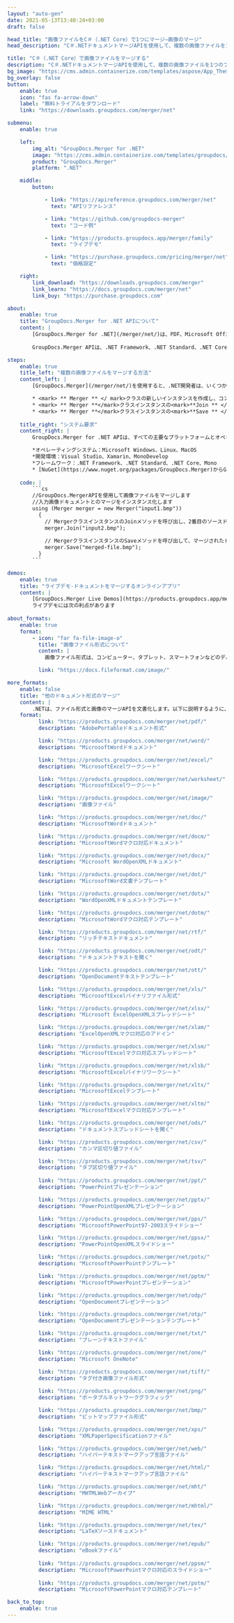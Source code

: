 ```yaml
---
layout: "auto-gen"
date: 2021-05-13T13:40:24+03:00
draft: false

head_title: "画像ファイルをC＃（.NET Core）で1つにマージ–画像のマージ"
head_description: "C＃.NETドキュメントマージAPIを使用して、複数の画像ファイルを1つのファイルにマージします。特定のページまたはページ範囲をさまざまなドキュメントから単一のドキュメントにマージします."

title: "C＃（.NET Core）で画像ファイルをマージする"
description: "C＃.NETドキュメントマージAPIを使用して、複数の画像ファイルを1つのファイルにマージします。選択したページまたはページ範囲をさまざまなソースドキュメントから単一の結果ドキュメントにマージします."
bg_image: "https://cms.admin.containerize.com/templates/aspose/App_Themes/V3/images/bg/header1.png"
bg_overlay: false
button:
    enable: true
    icon: "fas fa-arrow-down"
    label: "無料トライアルをダウンロード"
    link: "https://downloads.groupdocs.com/merger/net"

submenu:
    enable: true

    left:
        img_alt: "GroupDocs.Merger for .NET"
        image: "https://cms.admin.containerize.com/templates/groupdocs/images/product-logos/90x90-noborder/groupdocs-merger-net.png"
        product: "GroupDocs.Merger"
        platform: ".NET"

    middle:
        button:

            - link: "https://apireference.groupdocs.com/merger/net"
              text: "APIリファレンス"

            - link: "https://github.com/groupdocs-merger"
              text: "コード例"

            - link: "https://products.groupdocs.app/merger/family"
              text: "ライブデモ"

            - link: "https://purchase.groupdocs.com/pricing/merger/net"
              text: "価格設定"

    right:
        link_download: "https://downloads.groupdocs.com/merger"
        link_learn: "https://docs.groupdocs.com/merger/net"
        link_buy: "https://purchase.groupdocs.com"

about:
    enable: true
    title: "GroupDocs.Merger for .NET APIについて"
    content: |
        [GroupDocs.Merger for .NET](/merger/net/)は、PDF、Microsoft Office（Word、Excel、PowerPoint、OneNote）、OpenDocument、HTML、 .NETアプリケーション内の画像およびその他の多く。コードを数行追加するだけで、移動、削除、回転、スワップ、抽出、ドキュメント内のページの向きの変更など、いくつかのドキュメント操作を実行できます。ドキュメントマージAPIは、ドキュメントページを画像としてプレビューして、ページのドキュメント構造、フォーマット、コンテンツを分析することもサポートしています。
        
        GroupDocs.Merger APIは、.NET Framework、.NET Standard、.NET Core、Mono、Xamarinを含むすべての主要なオペレーティングシステムとプラットフォームで十分にサポートされています。

steps:
    enable: true
    title_left: "複数の画像ファイルをマージする方法"
    content_left: |
        [GroupDocs.Merger](/merger/net/)を使用すると、.NET開発者は、いくつかの簡単な手順を実装することで、アプリケーション内で2つ以上の画像ファイルを簡単にマージできます。

        * <mark> ** Merger ** </ mark>クラスの新しいインスタンスを作成し、コンストラクターパラメーターとしてソースドキュメントパスを渡します。
        * <mark> ** Merger **</mark>クラスインスタンスの<mark>**Join ** </ mark>メソッドを呼び出し、2番目のソースドキュメントパスを渡します。
        * <mark> ** Merger **</mark>クラスインスタンスの<mark>**Save ** </ mark>メソッドを呼び出して、マージされたドキュメントを保存します。
        
    title_right: "システム要求"
    content_right: |
        GroupDocs.Merger for .NET APIは、すべての主要なプラットフォームとオペレーティングシステムでサポートされています。以下のコードを実行する前に、システムに次の前提条件がインストールされていることを確認してください。

        *オペレーティングシステム：Microsoft Windows、Linux、MacOS
        *開発環境：Visual Studio、Xamarin、MonoDevelop
        *フレームワーク：.NET Framework、.NET Standard、.NET Core、Mono
        * [NuGet](https://www.nuget.org/packages/GroupDocs.Merger)からGroupDocs.Mergerfor.NETの最新バージョンをダウンロードします
        
    code: |
        ```cs
        //GroupDocs.MergerAPIを使用して画像ファイルをマージします
        //入力画像ドキュメントとのマージをインスタンス化します
        using (Merger merger = new Merger("input1.bmp"))
          {
            // MergerクラスインスタンスのJoinメソッドを呼び出し、2番目のソースドキュメントパスを渡します
            merger.Join("input2.bmp");
            
            // MergerクラスインスタンスのSaveメソッドを呼び出して、マージされたドキュメントを保存します
            merger.Save("merged-file.bmp");
          }
        ```

demos:
    enable: true
    title: "ライブデモ-ドキュメントをマージするオンラインアプリ"
    content: |
        [GroupDocs.Merger Live Demos](https://products.groupdocs.app/merger/image)Webサイトにアクセスして、現在複数の画像ファイルをマージします。  
        ライブデモには次の利点があります
        
about_formats:
    enable: true
    format:
        - icon: "far fa-file-image-o"
          title: "画像ファイル形式について"
          content: |
            画像ファイル形式は、コンピューター、タブレット、スマートフォンなどのデバイスで画像を整理して保存するための標準的な方法です。デジタル画像は、画像データをピクセルの2次元グリッドに格納します。各ピクセルは、ビット数で表された色です。画像ファイルの種類は、ベクター画像形式とラスター画像形式に分類されます。 3D画像は、3D画像の管理に使用される別の種類のベクター画像ファイル形式です。

          link: "https://docs.fileformat.com/image/"

more_formats:
    enable: false
    title: "他のドキュメント形式のマージ"
    content: |
        .NETは、ファイル形式と画像のマージAPIを文書化します。以下に説明するように、いくつかの一般的なファイル形式をマージします。
    format: 
          link: "https://products.groupdocs.com/merger/net/pdf/"
          description: "AdobePortableドキュメント形式"

          link: "https://products.groupdocs.com/merger/net/word/"
          description: "MicrosoftWordドキュメント"

          link: "https://products.groupdocs.com/merger/net/excel/"
          description: "MicrosoftExcelワークシート"

          link: "https://products.groupdocs.com/merger/net/worksheet/"
          description: "MicrosoftExcelワークシート"

          link: "https://products.groupdocs.com/merger/net/image/"
          description: "画像ファイル"

          link: "https://products.groupdocs.com/merger/net/doc/"
          description: "MicrosoftWordドキュメント"

          link: "https://products.groupdocs.com/merger/net/docm/"
          description: "MicrosoftWordマクロ対応ドキュメント"

          link: "https://products.groupdocs.com/merger/net/docx/"
          description: "Microsoft WordOpenXMLドキュメント"

          link: "https://products.groupdocs.com/merger/net/dot/"
          description: "MicrosoftWord文書テンプレート"

          link: "https://products.groupdocs.com/merger/net/dotx/"
          description: "WordOpenXMLドキュメントテンプレート"

          link: "https://products.groupdocs.com/merger/net/dotm/"
          description: "MicrosoftWordマクロ対応テンプレート"

          link: "https://products.groupdocs.com/merger/net/rtf/"
          description: "リッチテキストドキュメント"

          link: "https://products.groupdocs.com/merger/net/odt/"
          description: "ドキュメントテキストを開く"

          link: "https://products.groupdocs.com/merger/net/ott/"
          description: "OpenDocumentテキストテンプレート"

          link: "https://products.groupdocs.com/merger/net/xls/"
          description: "MicrosoftExcelバイナリファイル形式"

          link: "https://products.groupdocs.com/merger/net/xlsx/"
          description: "Microsoft ExcelOpenXMLスプレッドシート"

          link: "https://products.groupdocs.com/merger/net/xlam/"
          description: "ExcelOpenXMLマクロ対応のアドイン"

          link: "https://products.groupdocs.com/merger/net/xlsm/"
          description: "MicrosoftExcelマクロ対応スプレッドシート"

          link: "https://products.groupdocs.com/merger/net/xlsb/"
          description: "MicrosoftExcelバイナリワークシート"

          link: "https://products.groupdocs.com/merger/net/xltx/"
          description: "MicrosoftExcelテンプレート"

          link: "https://products.groupdocs.com/merger/net/xltm/"
          description: "MicrosoftExcelマクロ対応テンプレート"

          link: "https://products.groupdocs.com/merger/net/ods/"
          description: "ドキュメントスプレッドシートを開く"

          link: "https://products.groupdocs.com/merger/net/csv/"
          description: "カンマ区切り値ファイル"

          link: "https://products.groupdocs.com/merger/net/tsv/"
          description: "タブ区切り値ファイル"
        
          link: "https://products.groupdocs.com/merger/net/ppt/"
          description: "PowerPointプレゼンテーション"

          link: "https://products.groupdocs.com/merger/net/pptx/"
          description: "PowerPointOpenXMLプレゼンテーション"

          link: "https://products.groupdocs.com/merger/net/pps/"
          description: "MicrosoftPowerPoint97-2003スライドショー"

          link: "https://products.groupdocs.com/merger/net/ppsx/"
          description: "PowerPointOpenXMLスライドショー"

          link: "https://products.groupdocs.com/merger/net/potx/"
          description: "MicrosoftPowerPointテンプレート"

          link: "https://products.groupdocs.com/merger/net/pptm/"
          description: "MicrosoftPowerPointプレゼンテーション"

          link: "https://products.groupdocs.com/merger/net/odp/"
          description: "OpenDocumentプレゼンテーション"

          link: "https://products.groupdocs.com/merger/net/otp/"
          description: "OpenDocumentプレゼンテーションテンプレート"

          link: "https://products.groupdocs.com/merger/net/txt/"
          description: "プレーンテキストファイル"

          link: "https://products.groupdocs.com/merger/net/one/"
          description: "Microsoft OneNote"

          link: "https://products.groupdocs.com/merger/net/tiff/"
          description: "タグ付き画像ファイル形式"
        
          link: "https://products.groupdocs.com/merger/net/png/"
          description: "ポータブルネットワークグラフィック"

          link: "https://products.groupdocs.com/merger/net/bmp/"
          description: "ビットマップファイル形式"

          link: "https://products.groupdocs.com/merger/net/xps/"
          description: "XMLPaperSpecificationファイル"

          link: "https://products.groupdocs.com/merger/net/web/"
          description: "ハイパーテキストマークアップ言語ファイル"

          link: "https://products.groupdocs.com/merger/net/html/"
          description: "ハイパーテキストマークアップ言語ファイル"

          link: "https://products.groupdocs.com/merger/net/mht/"
          description: "MHTMLWebアーカイブ"

          link: "https://products.groupdocs.com/merger/net/mhtml/"
          description: "MIME HTML"

          link: "https://products.groupdocs.com/merger/net/tex/"
          description: "LaTeXソースドキュメント"

          link: "https://products.groupdocs.com/merger/net/epub/"
          description: "eBookファイル"
          
          link: "https://products.groupdocs.com/merger/net/ppsm/"
          description: "MicrosoftPowerPointマクロ対応のスライドショー"
        
          link: "https://products.groupdocs.com/merger/net/potm/"
          description: "MicrosoftPowerPointマクロ対応テンプレート"

back_to_top:
    enable: true
---
```

